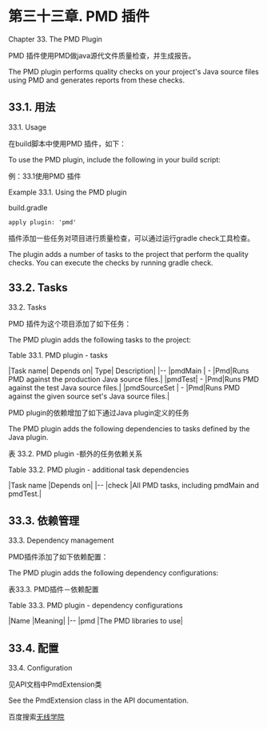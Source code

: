 # **第三十三章. PMD 插件**

Chapter 33. The PMD Plugin

PMD 插件使用PMD做java源代文件质量检查，并生成报告。

The PMD plugin performs quality checks on your project's Java source files using PMD and generates reports from these checks. 

## **33.1. 用法**

33.1. Usage

在build脚本中使用PMD 插件，如下：

To use the PMD plugin, include the following in your build script:

例：33.1使用PMD 插件

Example 33.1. Using the PMD plugin

build.gradle
```
apply plugin: 'pmd'
```

插件添加一些任务对项目进行质量检查，可以通过运行gradle check工具检查。

The plugin adds a number of tasks to the project that perform the quality checks. You can execute the checks by running gradle check.

## **33.2. Tasks**

33.2. Tasks

PMD 插件为这个项目添加了如下任务：

The PMD plugin adds the following tasks to the project:

Table 33.1. PMD plugin - tasks

|Task name|	Depends on|	Type|	Description|
|--
|pmdMain |	-	|Pmd|Runs PMD against the production Java source files.|
|pmdTest| 	-	|Pmd|Runs PMD against the test Java source files.|
|pmdSourceSet |	-	|Pmd|Runs PMD against the given source set's Java source files.|

PMD plugin的依赖增加了如下通过Java plugin定义的任务

The PMD plugin adds the following dependencies to tasks defined by the Java plugin.

表 33.2. PMD plugin -额外的任务依赖关系

Table 33.2. PMD plugin - additional task dependencies


|Task name	|Depends on|
|--
|check	|All PMD tasks, including pmdMain and pmdTest.|


## **33.3. 依赖管理**

33.3. Dependency management

PMD插件添加了如下依赖配置：

The PMD plugin adds the following dependency configurations:

表33.3. PMD插件－依赖配置

Table 33.3. PMD plugin - dependency configurations

|Name	|Meaning|
|--
|pmd 	|The PMD libraries to use|

## **33.4. 配置**

33.4. Configuration

见API文档中PmdExtension类

See the PmdExtension class in the API documentation.

百度搜索[无线学院](http://wirelesscollege.cn)

